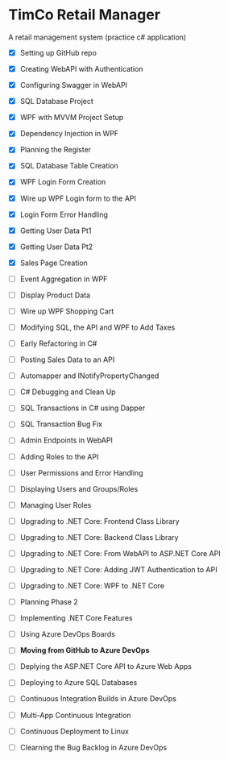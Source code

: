 # TimCo Retail Manager
A retail management system (practice c# application)

- [x] Setting up GitHub repo
- [x] Creating WebAPI with Authentication
- [x] Configuring Swagger in WebAPI
- [x] SQL Database Project
- [x] WPF with MVVM Project Setup
- [x] Dependency Injection in WPF
- [x] Planning the Register
- [x] SQL Database Table Creation
- [x] WPF Login Form Creation
- [x] Wire up WPF Login form to the API
- [x] Login Form Error Handling
- [x] Getting User Data Pt1
- [x] Getting User Data Pt2
- [x] Sales Page Creation
- [ ] Event Aggregation in WPF
- [ ] Display Product Data
- [ ] Wire up WPF Shopping Cart
- [ ] Modifying SQL, the API and WPF to Add Taxes
- [ ] Early Refactoring in C#
- [ ] Posting Sales Data to an API
- [ ] Automapper and INotifyPropertyChanged
- [ ] C# Debugging and Clean Up
- [ ] SQL Transactions in C# using Dapper
- [ ] SQL Transaction Bug Fix
- [ ] Admin Endpoints in WebAPI
- [ ] Adding Roles to the API
- [ ] User Permissions and Error Handling
- [ ] Displaying Users and Groups/Roles
- [ ] Managing User Roles
- [ ] Upgrading to .NET Core: Frontend Class Library
- [ ] Upgrading to .NET Core: Backend Class Library
- [ ] Upgrading to .NET Core: From WebAPI to ASP.NET Core API
- [ ] Upgrading to .NET Core: Adding JWT Authentication to API
- [ ] Upgrading to .NET Core:  WPF to .NET Core
- [ ] Planning Phase 2
- [ ] Implementing .NET Core Features
- [ ] Using Azure DevOps Boards
- [ ] **Moving from GitHub to Azure DevOps**
- [ ] Deplying the ASP.NET Core API to Azure Web Apps
- [ ] Deploying to Azure SQL Databases
- [ ] Continuous Integration Builds in Azure DevOps
- [ ] Multi-App Continuous Integration
- [ ] Continuous Deployment to Linux
- [ ] Clearning the Bug Backlog in Azure DevOps

